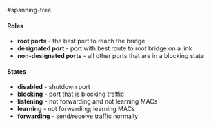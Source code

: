 #spanning-tree 
#### Roles
- **root ports** - the best port to reach the bridge
- **designated port** - port with best route to root bridge on a link
- **non-designated ports** - all other ports that are in a blocking state
#### States
- **disabled** - shutdown port
- **blocking** - port that is blocking traffic
- **listening** - not forwarding and not learning MACs
- **learning** - not forwarding; learning MACs
- **forwarding** - send/receive traffic normally